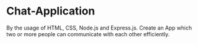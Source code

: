 # Chat-Application
By the usage of HTML, CSS, Node.js and Express.js.
Create an App which two or more people can communicate with each other efficiently.
